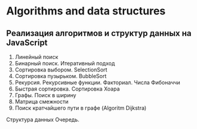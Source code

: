 # Algorithms and data structures 

## Реализация алгоритмов и структур данных на JavaScript

1. Линейный поиск
2. Бинарный поиск. Итеративный подход
3. Сортировка выбором. SelectionSort
4. Cортировка пузырьком. BubbleSort
5. Рекурсия. Рекурсивные функции. Факториал. Числа Фибоначчи
6. Быстрая сортировка. Сортировка Хоара
7. Графы. Поиск в ширину
8. Матрица смежности
9. Поиск кратчайшего пути в графе (Algoritm Dijkstra)






Структура данных Очередь.

